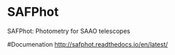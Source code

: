 # SAFPhot
SAFPhot: Photometry for SAAO telescopes

#Documenation
http://safphot.readthedocs.io/en/latest/ 
